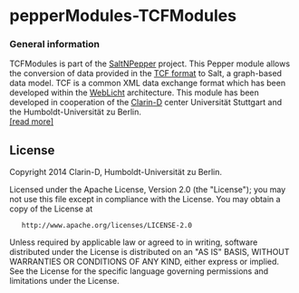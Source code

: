 pepperModules-TCFModules
==================
### General information
TCFModules is part of the [SaltNPepper](https://korpling.german.hu-berlin.de/p/projects/saltnpepper/) project. This Pepper module allows the conversion of data provided in the [TCF format](http://weblicht.sfs.uni-tuebingen.de/weblichtwiki/index.php/The_TCF_Format) to Salt, a graph-based data model. TCF is a common XML data exchange format which has been developed within the [WebLicht](http://weblicht.sfs.uni-tuebingen.de/weblichtwiki/) architecture.
This module has been developed in cooperation of the [Clarin-D](http://de.clarin.eu/) center Universität Stuttgart and the Humboldt-Universität zu Berlin.  
[[read more]](http://korpling.github.io/pepperModules-TCFModules)
  
  
License
-------
Copyright 2014 Clarin-D, Humboldt-Universität zu Berlin.

Licensed under the Apache License, Version 2.0 (the "License");
you may not use this file except in compliance with the License.
You may obtain a copy of the License at

       http://www.apache.org/licenses/LICENSE-2.0

Unless required by applicable law or agreed to in writing, software
distributed under the License is distributed on an "AS IS" BASIS,
WITHOUT WARRANTIES OR CONDITIONS OF ANY KIND, either express or implied.
See the License for the specific language governing permissions and
limitations under the License.
